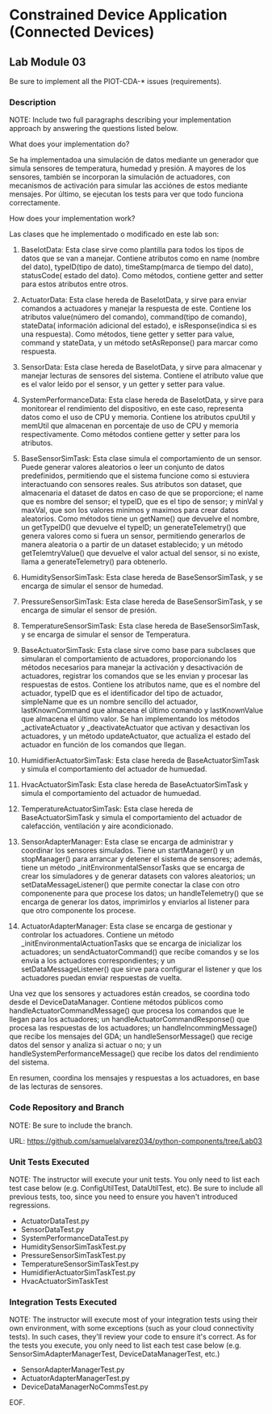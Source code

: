 # Constrained Device Application (Connected Devices)

## Lab Module 03

Be sure to implement all the PIOT-CDA-* issues (requirements).

### Description

NOTE: Include two full paragraphs describing your implementation approach by answering the questions listed below.

What does your implementation do? 

Se ha implementadoa una simulación de datos mediante un generador que simula sensores de temperatura, humedad y presión. A mayores de los sensores, también se incorporan la simulación de actuadores, con  mecanismos de activación para simular las acciónes de estos mediante mensajes. Por último, se ejecutan los tests para ver que todo funciona correctamente.

How does your implementation work?

Las clases que he implementado o modificado en este lab son:

1. BaseIotData: Esta clase sirve como plantilla para todos los tipos de datos que se van a manejar. Contiene atributos como en name (nombre del dato), typeID(tipo de dato), timeStamp(marca de tiempo del dato), statusCode( estado del dato). Como métodos, contiene getter and setter para estos atributos entre otros.

2. ActuatorData: Esta clase hereda de BaseIotData, y sirve para enviar comandos a actuadores y manejar la respuesta de este. Contiene los atributos value(número del comando), command(tipo de comando), stateData( información adicional del estado), e isResponse(indica si es una respuesta). Como métodos, tiene getter y setter para value, command y stateData, y un método setAsReponse() para marcar como respuesta.

3. SensorData: Esta clase hereda de BaseIotData, y sirve para almacenar y manejar lecturas de sensores del sistema. Contiene el atributo value que es el valor leído por el sensor, y un getter y setter para value.

4. SystemPerformanceData: Esta clase hereda de BaseIotData, y sirve para monitorear el rendimiento del dispositivo, en este caso, representa datos como el uso de CPU y memoria. Contiene los atributos cpuUtil y memUtil que almacenan en porcentaje de uso de CPU y memoria respectivamente. Como métodos contiene getter y setter para los atributos.

5. BaseSensorSimTask: Esta clase simula el comportamiento de un sensor. Puede generar valores aleatorios o leer un conjunto de datos predefinidos, permitiendo que el sistema funcione como si estuviera interactuando con sensores reales. Sus atributos son dataset, que almacenaria el dataset de datos en caso de que se proporcione; el name que es nombre del sensor; el typeID, que es el tipo de sensor; y minVal y maxVal, que son los valores minimos y maximos para crear datos aleatorios. Como métodos tiene un getName() que devuelve el nombre, un getTypeID() que devuelve el typeID; un generateTelemetry() que genera valores como si fuera un sensor, permitiendo generarlos de manera aleatoria o a partir de un dataset establecido; y un método getTelemtryValue() que devuelve el valor actual del sensor, si no existe, llama a generateTelemetry() para obtenerlo.

6. HumiditySensorSimTask: Esta clase hereda de BaseSensorSimTask, y se encarga de simular el sensor de humedad.

7. PressureSensorSimTask: Esta clase hereda de BaseSensorSimTask, y se encarga de simular el sensor de presión.

8. TemperatureSensorSimTask: Esta clase hereda de BaseSensorSimTask, y se encarga de simular el sensor de Temperatura.

9. BaseActuatorSimTask: Esta clase sirve como base para subclases que simularan el comportamiento de actuadores, proporcionando los métodos necesarios para manejar la activación y desactivación de actuadores, registrar los comandos que se les envian y procesar las respuestas de estos. Contiene los atributos name, que es el nombre del actuador, typeID que es el identificador del tipo de actuador, simpleName que es un nombre sencillo del actuador, lastKnownCommand que almacena el último comando y lastKnownValue que almacena el último valor. Se han implementando los métodos _activateActuator y _deactivateActuator que activan y desactivan los actuadores, y un método updateActuator, que actualiza el estado del actuador en función de los comandos que llegan.

10. HumidifierActuatorSimTask: Esta clase hereda de BaseActuatorSimTask y simula el comportamiento del actuador de humuedad.

11. HvacActuatorSimTask: Esta clase hereda de BaseActuatorSimTask y simula el comportamiento del actuador de humuedad.

12. TemperatureActuatorSimTask: Esta clase hereda de BaseActuatorSimTask y simula el comportamiento del actuador de calefacción, ventilación y aire acondicionado.

13. SensorAdapterManager: Esta clase se encarga de administrar y coordinar los sensores simulados. Tiene un startManager() y un stopManager() para arrancar y detener el sistema de sensores; además, tiene un método _initEnvironmentalSensorTasks que se encarga de crear los simuladores y de generar datasets con valores aleatorios; un setDataMessageListener() que permite conectar la clase con otro componenente para que procese los datos; un handleTelemetry() que se encarga de generar los datos, imprimirlos y enviarlos al listener para que otro componente los procese.

14. ActuatorAdapterManager: Esta clase se encarga de gestionar y controlar los actuadores. Contiene un método _initEnvironmentalActuationTasks que se encarga de inicializar los actuadores; un sendActuatorCommand() que recibe comandos y se los envía a los actuadores correspondientes;  y un setDataMessageListener() que sirve para configurar el listener y que los actuadores puedan enviar respuestas de vuelta.

Una vez que los sensores y actuadores están creados, se coordina todo desde el DeviceDataManager. Contiene métodos públicos como handleActuatorCommandMessage() que procesa los comandos que le llegan para los actuadores; un handleActuatorCommandResponse() que procesa las respuestas de los actuadores; un handleIncommingMessage() que recibe los mensajes del GDA; un handleSensorMessage() que recige datos del sensor y analiza si actuar o no; y un handleSystemPerformanceMessage() que recibe los datos del rendimiento del sistema. 

En resumen, coordina los mensajes y respuestas a los actuadores, en base de las lecturas de sensores.

### Code Repository and Branch

NOTE: Be sure to include the branch.

URL: https://github.com/samuelalvarez034/python-components/tree/Lab03

### Unit Tests Executed

NOTE: The instructor will execute your unit tests. You only need to list each test case below
(e.g. ConfigUtilTest, DataUtilTest, etc). Be sure to include all previous tests, too,
since you need to ensure you haven't introduced regressions.

- ActuatorDataTest.py
- SensorDataTest.py
- SystemPerformanceDataTest.py
- HumiditySensorSimTaskTest.py
- PressureSensorSimTaskTest.py
- TemperatureSensorSimTaskTest.py
- HumidifierActuatorSimTaskTest.py
- HvacActuatorSimTaskTest

### Integration Tests Executed

NOTE: The instructor will execute most of your integration tests using their own environment, with
some exceptions (such as your cloud connectivity tests). In such cases, they'll review
your code to ensure it's correct. As for the tests you execute, you only need to list each
test case below (e.g. SensorSimAdapterManagerTest, DeviceDataManagerTest, etc.)

- SensorAdapterManagerTest.py
- ActuatorAdapterManagerTest.py
- DeviceDataManagerNoCommsTest.py

EOF.
